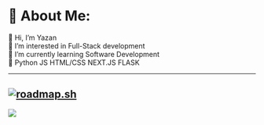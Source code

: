 # 💫 About Me:
👋 Hi, I’m Yazan<br>👀 I’m interested in Full-Stack development<br>🌱 I’m currently learning Software Development<br>💞️ Python JS HTML/CSS NEXT.JS FLASK<br>

---
[![roadmap.sh](https://roadmap.sh/card/tall/652405354c7f3e98be4dada2?variant=dark&roadmaps=frontend%2Cbackend%2Cpython%2Cfull-stack)](https://roadmap.sh)
---

[![](https://visitcount.itsvg.in/api?id=ColdByDefault&icon=5&color=1)](https://visitcount.itsvg.in)


